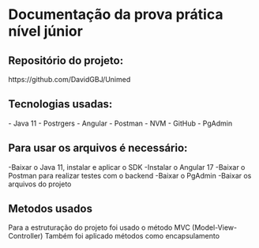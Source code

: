<h1>Documentação da prova prática nível júnior</h1>
<h2>Repositório do projeto:</h2>
https://github.com/DavidGBJ/Unimed

<h2>Tecnologias usadas:</h2>
- Java 11
- Postrgers
- Angular
- Postman
- NVM
- GitHub
- PgAdmin

<h2>Para usar os arquivos é necessário:</h2>
-Baixar o Java 11, instalar e aplicar o SDK
-Instalar o Angular 17
-Baixar o Postman para realizar testes com o backend
-Baixar o PgAdmin
-Baixar os arquivos do projeto

<h2>Metodos usados</h2>

Para a estruturação do projeto foi usado o método MVC (Model-View-Controller)
Também foi aplicado métodos como encapsulamento 

